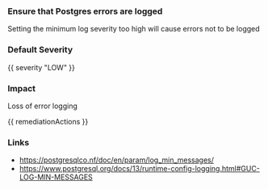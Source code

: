 
### Ensure that Postgres errors are logged

Setting the minimum log severity too high will cause errors not to be logged

### Default Severity
{{ severity "LOW" }}

### Impact
Loss of error logging

<!-- DO NOT CHANGE -->
{{ remediationActions }}

### Links
- https://postgresqlco.nf/doc/en/param/log_min_messages/
 - https://www.postgresql.org/docs/13/runtime-config-logging.html#GUC-LOG-MIN-MESSAGES
        